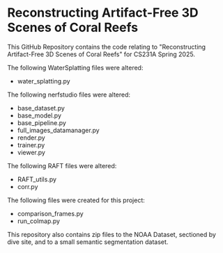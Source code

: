 # Reconstructing Artifact-Free 3D Scenes of Coral Reefs

This GitHub Repository contains the code relating to "Reconstructing Artifact-Free 3D Scenes of Coral Reefs" for CS231A Spring 2025.

The following WaterSplatting files were altered:
- water_splatting.py

The following nerfstudio files were altered:
- base_dataset.py
- base_model.py
- base_pipeline.py
- full_images_datamanager.py
- render.py
- trainer.py
- viewer.py

The following RAFT files were altered:
- RAFT_utils.py
- corr.py

The following files were created for this project:
- comparison_frames.py
- run_colmap.py

This repository also contains zip files to the NOAA Dataset, sectioned by dive site, and to a small semantic segmentation dataset.

